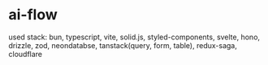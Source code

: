 # ai-flow
used stack: bun, typescript, vite, solid.js, styled-components, svelte, hono, drizzle, zod, neondatabse, tanstack(query, form, table), redux-saga, cloudflare
